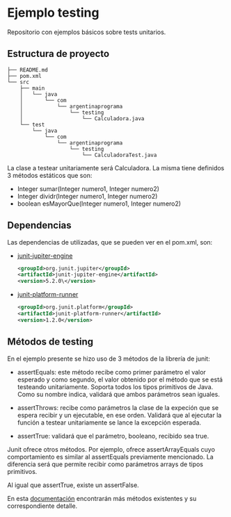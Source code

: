 # Ejemplo testing
Repositorio con ejemplos básicos sobre tests unitarios.

## Estructura de proyecto
```
├── README.md
├── pom.xml
└── src
    ├── main
    │   └── java
    │       └── com
    │           └── argentinaprograma
    │               └── testing
    │                   └── Calculadora.java
    └── test
        └── java
            └── com
                └── argentinaprograma
                    └── testing
                        └── CalculadoraTest.java
```

La clase a testear unitariamente será Calculadora. La misma tiene definidos 3 métodos estáticos que son:

- Integer sumar(Integer numero1, Integer numero2)
- Integer dividr(Integer numero1, Integer numero2)
- boolean esMayorQue(Integer numero1, Integer numero2)

## Dependencias
Las dependencias de utilizadas, que se pueden ver en el pom.xml, son:

-  [junit-jupiter-engine](https://mvnrepository.com/artifact/org.junit.jupiter/junit-jupiter-engine)
     ~~~ xml 
    <groupId>org.junit.jupiter</groupId>
    <artifactId>junit-jupiter-engine</artifactId>
    <version>5.2.0\</version>
     ~~~

-   [junit-platform-runner](https://mvnrepository.com/artifact/org.junit.platform/junit-platform-runner)
    ~~~ xml 
    <groupId>org.junit.platform</groupId>
    <artifactId>junit-platform-runner</artifactId>
    <version>1.2.0</version>
     ~~~


## Métodos de testing
En el ejemplo presente se hizo uso de 3 métodos de la librería de junit:

- assertEquals: este método recibe como primer parámetro el valor esperado y como segundo, el valor obtenido por el método que se está testeando unitariamente. Soporta todos los tipos primitivos de Java. Como su nombre indica, validará que ambos parámetros sean iguales.

- assertThrows: recibe como parámetros la clase de la expeción que se espera recibir y un ejecutable, en ese orden. Validará que al ejecutar la función a testear unitariamente se lance la excepción esperada.

- assertTrue: validará que el parámetro, booleano, recibido sea true.

Junit ofrece otros métodos. Por ejemplo, ofrece assertArrayEquals cuyo comportamiento es similar al assertEquals previamente mencionado. La diferencia será que permite recibir como parámetros arrays de tipos primitivos.

Al igual que assertTrue, existe un assertFalse.

En esta [documentación](https://junit.org/junit5/docs/current/api/org.junit.jupiter.api/org/junit/jupiter/api/Assertions.html) encontrarán más métodos existentes y su correspondiente detalle.